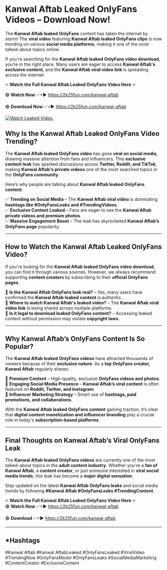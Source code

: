 # Kanwal Aftab Leaked OnlyFans Videos – Download Now!

The **Kanwal Aftab leaked OnlyFans** content has taken the internet by storm! The **viral video** featuring **Kanwal Aftab leaked OnlyFans clips** is now trending on various **social media platforms**, making it one of the most talked-about topics online.  

If you're searching for the **Kanwal Aftab leaked OnlyFans video download**, you’re in the right place. Many users are eager to access **Kanwal Aftab's exclusive content**, and the **Kanwal Aftab viral video link** is spreading across the internet.  

🔥 **Watch the Full Kanwal Aftab Leaked OnlyFans Video Here** 🔥  

🟢 **Watch Now** ✅=► https://2k25fun.com/kanwal-aftab

🟢 **Download Now** ✅=► https://2k25fun.com/kanwal-aftab

[![Watch Leaked Video.](https://miro.medium.com/v2/resize:fit:828/format:webp/1*cilzJN44JGOrTw9NJCrNHA.gif "Watch Leaked Video")](https://2k25fun.com/kanwal-aftab)

## **Why Is the Kanwal Aftab Leaked OnlyFans Video Trending?**  

The **Kanwal Aftab leaked OnlyFans video** has gone **viral on social media**, drawing massive attention from fans and influencers. This **exclusive content leak** has sparked discussions across **Twitter, Reddit, and TikTok**, making **Kanwal Aftab's private videos** one of the most searched topics in the **OnlyFans community**.  

Here’s why people are talking about **Kanwal Aftab leaked OnlyFans content**:  

✅ **Trending on Social Media** – The **Kanwal Aftab viral video** is dominating **hashtags like #OnlyFansLeaks and #TrendingVideos**.  
✅ **Exclusive Content Leaked** – Fans are eager to see the **Kanwal Aftab private videos and premium photos**.  
✅ **Massive Engagement Boost** – The leak has skyrocketed **Kanwal Aftab’s OnlyFans page** popularity.  

---

## **How to Watch the Kanwal Aftab Leaked OnlyFans Video?**  

If you're looking for the **Kanwal Aftab leaked OnlyFans video download**, you can find it through various sources. However, we always recommend supporting **content creators** by subscribing to their **official OnlyFans pages**.  

🔹 **Is the Kanwal Aftab OnlyFans leak real?** – Yes, many users have confirmed the **Kanwal Aftab leaked content** is authentic.  
🔹 **Where to watch Kanwal Aftab's leaked video?** – The **Kanwal Aftab viral video link** is being shared across multiple platforms.  
🔹 **Is it legal to download leaked OnlyFans content?** – Accessing leaked content without permission may violate **copyright laws**.  

---

## **Why Kanwal Aftab’s OnlyFans Content Is So Popular?**  

The **Kanwal Aftab leaked OnlyFans videos** have attracted thousands of viewers because of their **exclusive nature**. As a **top OnlyFans creator**, **Kanwal Aftab** regularly shares:  

📌 **Premium Content** – High-quality, exclusive **OnlyFans videos and photos**.  
📌 **Engaging Social Media Presence** – **Kanwal Aftab’s viral content** is often featured on **Reddit, Twitter, and Instagram**.  
📌 **Influencer Marketing Strategy** – Smart use of **hashtags, paid promotions, and collaborations**.  

With the **Kanwal Aftab leaked OnlyFans content** gaining traction, it’s clear that **digital content monetization and influencer branding** play a crucial role in today's **subscription-based platforms**.  

---

## **Final Thoughts on Kanwal Aftab’s Viral OnlyFans Leak**  

The **Kanwal Aftab leaked OnlyFans videos** are currently one of the most talked-about topics in the **adult content industry**. Whether you're a **fan of Kanwal Aftab**, a **content creator**, or just someone interested in **viral social media trends**, this leak has become a **major digital sensation**.  

Stay updated on the latest **Kanwal Aftab OnlyFans leaks** and social media trends by following **#Kanwal Aftab #OnlyFansLeaks #TrendingContent**.  

🔥 **Watch the Full Kanwal Aftab Leaked OnlyFans Video Here** 🔥  
🟢 **Watch Now** ✅=► https://2k25fun.com/kanwal-aftab

🟢 **Download** ✅=► https://2k25fun.com/kanwal-aftab

---

## *Hashtags
#Kanwal Aftab #Kanwal AftabLeaked #OnlyFansLeaked #ViralVideo #TrendingNow #OnlyFansModel #OnlyFansLeaks #SocialMediaMarketing #ContentCreator #ExclusiveContent  